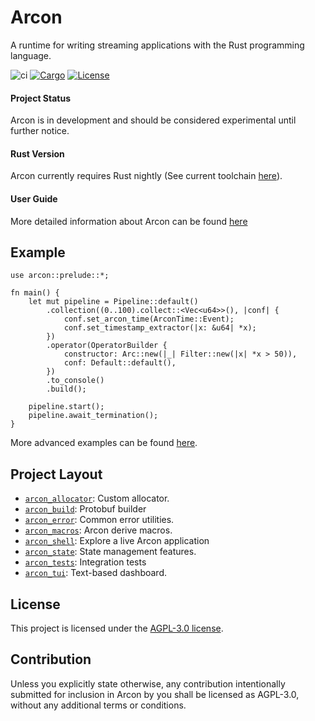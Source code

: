 # Arcon

A runtime for writing streaming applications with the Rust programming language.

![ci](https://github.com/cda-group/arcon/workflows/ci/badge.svg)
[![Cargo](https://img.shields.io/badge/crates.io-v0.1.3-orange)](https://crates.io/crates/arcon)
[![License](https://img.shields.io/badge/License-AGPL--3.0--only-blue)](https://github.com/cda-group/arcon)

#### Project Status

Arcon is in development and should be considered experimental until further notice.

#### Rust Version

Arcon currently requires Rust nightly (See current toolchain [here](rust-toolchain)).

#### User Guide

More detailed information about Arcon can be found [here](https://cda-group.github.io/arcon)

## Example

```rust,no_run
use arcon::prelude::*;

fn main() {
    let mut pipeline = Pipeline::default()
        .collection((0..100).collect::<Vec<u64>>(), |conf| {
            conf.set_arcon_time(ArconTime::Event);
            conf.set_timestamp_extractor(|x: &u64| *x);
        })
        .operator(OperatorBuilder {
            constructor: Arc::new(|_| Filter::new(|x| *x > 50)),
            conf: Default::default(),
        })
        .to_console()
        .build();

    pipeline.start();
    pipeline.await_termination();
}
```

More advanced examples can be found [here](guide/examples).

## Project Layout

* [`arcon_allocator`]: Custom allocator.
* [`arcon_build`]: Protobuf builder
* [`arcon_error`]: Common error utilities.
* [`arcon_macros`]: Arcon derive macros.
* [`arcon_shell`]: Explore a live Arcon application
* [`arcon_state`]: State management features.
* [`arcon_tests`]: Integration tests
* [`arcon_tui`]: Text-based dashboard.

[`arcon_allocator`]: arcon_allocator
[`arcon_build`]: arcon_build
[`arcon_error`]: arcon_error
[`arcon_macros`]: arcon_macros
[`arcon_shell`]: arcon_shell
[`arcon_state`]: arcon_state
[`arcon_tests`]: arcon_tests
[`arcon_tui`]: arcon_tui

## License

This project is licensed under the [AGPL-3.0 license](LICENSE).

## Contribution

Unless you explicitly state otherwise, any contribution intentionally submitted for inclusion in Arcon by you shall be licensed as AGPL-3.0, without any additional terms or conditions.
